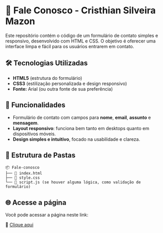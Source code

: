 # 💬 Fale Conosco - Cristhian Silveira Mazon

Este repositório contém o código de um formulário de contato simples e responsivo, desenvolvido com HTML e CSS. O objetivo é oferecer uma interface limpa e fácil para os usuários entrarem em contato.

## 🛠️ Tecnologias Utilizadas

- **HTML5** (estrutura do formulário)
- **CSS3** (estilização personalizada e design responsivo)
- **Fonte:** Arial (ou outra fonte de sua preferência)

## 🎯 Funcionalidades

- Formulário de contato com campos para **nome**, **email**, **assunto** e **mensagem**.
- **Layout responsivo**: funciona bem tanto em desktops quanto em dispositivos móveis.
- **Design simples e intuitivo**, focado na usabilidade e clareza.

## 📁 Estrutura de Pastas

```text
📦 Fale-conosco
├── 📄 index.html
├── 📄 style.css
└── 📄 script.js (se houver alguma lógica, como validação de formulário)
```

## 🌐 Acesse a página

Você pode acessar a página neste link:

🔗 [Clique aqui](https://cristhianmazon.github.io/Fale-conosco/)
